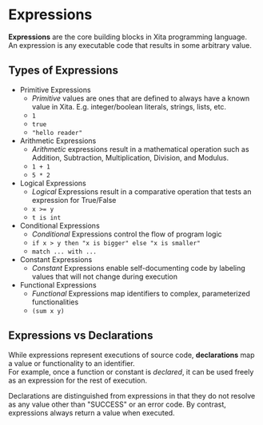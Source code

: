 
#  Expressions

**Expressions** are the core building blocks in Xita programming language.  
An expression is any executable code that results in some arbitrary value.


##  Types of Expressions

*  Primitive Expressions
   * _Primitive_ values are ones that are defined to always have a known value in Xita.  E.g. integer/boolean literals, strings, lists, etc.
   * ` 1 `
   * ` true `
   * ` "hello reader" `
*  Arithmetic Expressions
   * _Arithmetic_ expressions result in a mathematical operation such as Addition, Subtraction, Multiplication, Division, and Modulus.
   * ` 1 + 1 `
   * ` 5 * 2 `
*  Logical Expressions
   * _Logical_ Expressions result in a comparative operation that tests an expression for True/False
   * ` x >= y `
   * ` t is int `
*  Conditional Expressions
   * _Conditional_ Expressions control the flow of program logic
   * `if x > y then "x is bigger" else "x is smaller"`
   * `match ... with ...`
*  Constant Expressions
   * _Constant_ Expressions enable self-documenting code by labeling values that will not change during execution
*  Functional Expressions
   * _Functional_ Expressions map identifiers to complex, parameterized functionalities
   * `(sum x y)`


##  Expressions vs Declarations

While expressions represent executions of source code, **declarations** map a value or functionality to an identifier.  
For example, once a function or constant is _declared_, it can be used freely as an expression for the rest of execution.  

Declarations are distinguished from expressions in that they do not resolve as any value other than "SUCCESS" or an error code.  By contrast, expressions always return a value when executed.  


